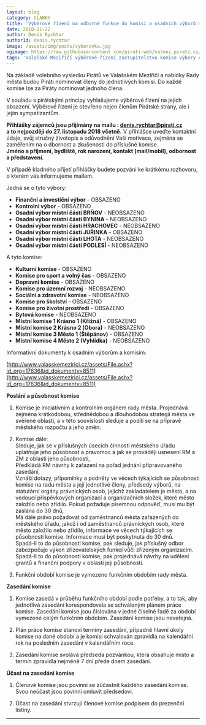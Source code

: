 ```yaml
---
layout: blog
category: CLANKY
title: 'Výběrové řízení na odborné funkce do komisí a osadních výborů města Valašského Meziříčí'
date: 2018-11-22
author: Denis Rychtar
authorId: denis.rychtar
image: /assets/img/posts/vyberovka.jpg
ogimage: https://raw.githubusercontent.com/pirati-web/valmez.pirati.cz/master/assets/img/posts/vyberovka.jpg
tags: 'Valašské-Meziříčí výběrové-řízení zastupitelstvo komise výbory osadní-výbory'
---
```

Na základě volebního výsledku Pirátů ve Valašském Meziříčí a nabídky Rady města budou Piráti nominovat členy 
do jednotlivých komisí. Do každé komise lze za Piráty nominovat jednoho člena.

V souladu s pirátskými principy vyhlašujeme výběrové řízení na jejich obsazení.
Výběrové řízení je otevřeno nejen členům Pirátské strany, ale i jejím sympatizantům.

__Přihlášky zájemců jsou přijímány na mailu : denis.rychtar@pirati.cz <br>a to nejpozději do  27. listopadu 2018 včetně.__
V přihlášce uveďte kontaktní údaje, svůj stručný životopis a odůvodnění Vaší motivace, zejména se zaměřením na o
dbornost a zkušenosti do příslušné komise.<br>
__Jméno a příjmení, bydliště, rok narození, kontakt (mail/mobil), odbornost a představení.__

V případě kladného přijetí přihlášky budete pozváni ke krátkému rozhovoru, o kterém vás informujeme mailem.

Jedná se o tyto výbory:
- **Finanční a investiční výbor**  -  OBSAZENO  
- **Kontrolní výbor**  -  OBSAZENO  
- **Osadní výbor místní části BRŇOV**  -  NEOBSAZENO  
- **Osadní výbor místní části BYNINA**  -  NEOBSAZENO  
- **Osadní výbor místní části HRACHOVEC**  -  NEOBSAZENO  
- **Osadní výbor místní části JUŘINKA**  -  OBSAZENO  
- **Osadní výbor místní části LHOTA**  -  NEOBSAZENO  
- **Osadní výbor místní části PODLESÍ**  -  NEOBSAZENO  

A tyto komise:
- **Kulturní komise**  -  OBSAZENO
- **Komise pro sport a volný čas**  -  OBSAZENO
- **Dopravní komise**  -  OBSAZENO
- **Komise pro územní rozvoj**  -  NEOBSAZENO
- **Sociální a zdravotní komise**  -  NEOBSAZENO
- **Komise pro školství**  -  OBSAZENO
- **Komise pro životní prostředí**  -  OBSAZENO
- **Bytová komise**  -  NEOBSAZENO
- **Místní komise 1 Krásno 1 (Křižná)**  -  OBSAZENO
- **Místní komise 2  Krásno 2 (Obora)**  -  NEOBSAZENO
- **Místní komise 3 Město 1 (Štěpánov)**  -  OBSAZENO
- **Místní komise 4 Město 2 (Vyhlídka)**  -  NEOBSAZENO

Informativní dokumenty k osadním výborům a komisím:

[http://www.valasskemezirici.cz/assets/File.ashx?id_org=17636&id_dokumenty=8511](http://www.valasskemezirici.cz/assets/File.ashx?id_org=17636&id_dokumenty=8511)


__Poslání a působnost komise__

1.  Komise je iniciativním a kontrolním orgánem rady města. Projednává zejména krátkodobou, střednědobou a dlouhodobou strategii města ve svěřené oblasti, a v této souvislosti sleduje a podílí se na přípravě městského rozpočtu a jeho změn.

2. Komise dále:<br>
Sleduje, jak se v příslušných úsecích činnosti městského úřadu uplatňuje jeho působnost a pravomoc a jak se provádějí usnesení RM a ZM z oblasti jeho působnosti,<br>
Předkládá RM návrhy k zařazení na pořad jednání připravovaného zasedání,<br>
Vznáší dotazy, připomínky a podněty ve věcech týkajících se působnosti komise na radu města a její jednotlivé členy, předsedy výborů, na statutární orgány právnických osob, jejichž zakladatelem je město, a na vedoucí příspěvkových organizací a organizačních složek, které město založilo nebo zřídilo. Pokud požaduje písemnou odpověď, musí mu být zaslána do 30 dnů,<br>
Má dále právo požadovat od zaměstnanců města zařazených do městského úřadu, jakož i od zaměstnanců právnických osob, které město založilo nebo zřídilo, informace ve věcech týkajících se působnosti komise. Informace musí být poskytnuta do 30 dnů.<br>
Spadá-li to do působnosti komise, pak sleduje, jak příslušný odbor zabezpečuje výkon zřizovatelských funkcí vůči zřízeným organizacím.<br>
Spadá-li to do působnosti komise, pak projednává návrhy na udělení grantů a finanční podpory v oblasti její působnosti.

3. Funkční období komise je vymezeno funkčním obdobím rady města.

__Zasedání komise__


1. Komise zasedá v průběhu funkčního období podle potřeby, a to tak, aby jednotlivá zasedání korespondovala se schváleným plánem práce komise. Zasedání komise jsou číslována v jedné číselné řadě za období vymezené celým funkčním obdobím. Zasedání komise jsou neveřejná.

2. Plán práce komise stanoví termíny zasedání, případně hlavní úkoly komise na dané období a je komisí schvalován zpravidla na kalendářní rok na posledním zasedání v kalendářním roce.

3. Zasedání komise svolává předseda pozvánkou, která obsahuje místo a termín zpravidla nejméně 7 dní přede dnem zasedání.

__Účast na zasedání komise__


1. Členové komise jsou povinni se zúčastnit každého zasedání komise. Svou neúčast jsou povinni omluvit předsedovi.

2. Účast na zasedání stvrzují členové komise podpisem do prezenční listiny.

- - -
